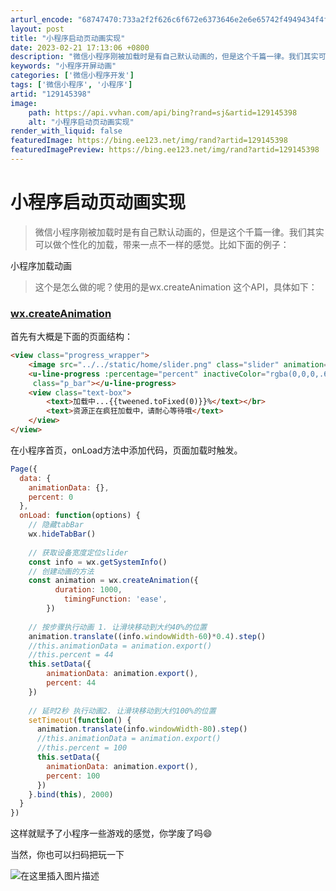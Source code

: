 ```yaml
---
arturl_encode: "68747470:733a2f2f626c6f672e6373646e2e6e65742f4949434f4f4d2f:61727469636c652f64657461696c732f313239313435333938"
layout: post
title: "小程序启动页动画实现"
date: 2023-02-21 17:13:06 +0800
description: "微信小程序刚被加载时是有自己默认动画的，但是这个千篇一律。我们其实可以做个性化的加载，带来一点不一样"
keywords: "小程序开屏动画"
categories: ['微信小程序开发']
tags: ['微信小程序', '小程序']
artid: "129145398"
image:
    path: https://api.vvhan.com/api/bing?rand=sj&artid=129145398
    alt: "小程序启动页动画实现"
render_with_liquid: false
featuredImage: https://bing.ee123.net/img/rand?artid=129145398
featuredImagePreview: https://bing.ee123.net/img/rand?artid=129145398
---
```


# 小程序启动页动画实现

> 微信小程序刚被加载时是有自己默认动画的，但是这个千篇一律。我们其实可以做个性化的加载，带来一点不一样的感觉。比如下面的例子：

小程序加载动画

> 这个是怎么做的呢？使用的是wx.createAnimation 这个API，具体如下：

### [wx.createAnimation](https://developers.weixin.qq.com/miniprogram/dev/api/ui/animation/wx.createAnimation.html)

首先有大概是下面的页面结构：

```html
<view class="progress_wrapper">
	<image src="../../static/home/slider.png" class="slider" animation="{{animationData}}"></image>
	<u-line-progress :percentage="percent" inactiveColor="rgba(0,0,0,.6)" activeColor="#fff"
	 class="p_bar"></u-line-progress>
	<view class="text-box">
		<text>加载中...{{tweened.toFixed(0)}}%</text></br>
		<text>资源正在疯狂加载中，请耐心等待哦</text>
	</view>
</view>

```

在小程序首页，onLoad方法中添加代码，页面加载时触发。

```js
Page({
  data: {
    animationData: {},
    percent: 0
  },
  onLoad: function(options) {
  	// 隐藏tabBar
  	wx.hideTabBar()
	
	// 获取设备宽度定位slider
	const info = wx.getSystemInfo()
	// 创建动画的方法
	const animation = wx.createAnimation({
	      duration: 1000,
	        timingFunction: 'ease',
	    })
		
	// 按步骤执行动画 1. 让滑块移动到大约40%的位置
	animation.translate((info.windowWidth-60)*0.4).step()
	//this.animationData = animation.export()
	//this.percent = 44
	this.setData({
		animationData: animation.export(),
		percent: 44
	})
		
	// 延时2秒 执行动画2. 让滑块移动到大约100%的位置
	setTimeout(function() {
	  animation.translate(info.windowWidth-80).step()
	  //this.animationData = animation.export()
	  //this.percent = 100
	  this.setData({
		animationData: animation.export(),
		percent: 100
	  })
	}.bind(this), 2000)
  }
})

```

这样就赋予了小程序一些游戏的感觉，你学废了吗😄

当然，你也可以扫码把玩一下
  
![在这里插入图片描述](https://i-blog.csdnimg.cn/blog_migrate/f67e69369ba28919c75315fd57eb8701.jpeg#pic_center)